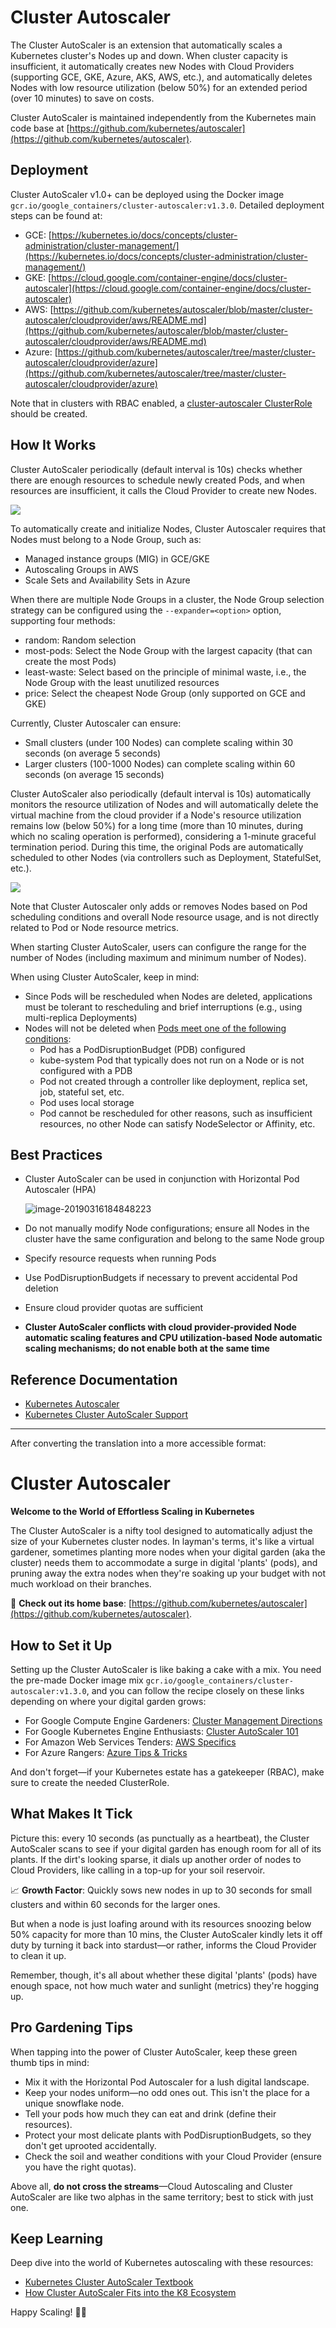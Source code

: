 # Cluster Autoscaler

The Cluster AutoScaler is an extension that automatically scales a Kubernetes cluster's Nodes up and down. When cluster capacity is insufficient, it automatically creates new Nodes with Cloud Providers (supporting GCE, GKE, Azure, AKS, AWS, etc.), and automatically deletes Nodes with low resource utilization (below 50%) for an extended period (over 10 minutes) to save on costs.

Cluster AutoScaler is maintained independently from the Kubernetes main code base at [https://github.com/kubernetes/autoscaler](https://github.com/kubernetes/autoscaler).

## Deployment

Cluster AutoScaler v1.0+ can be deployed using the Docker image `gcr.io/google_containers/cluster-autoscaler:v1.3.0`. Detailed deployment steps can be found at:

* GCE: [https://kubernetes.io/docs/concepts/cluster-administration/cluster-management/](https://kubernetes.io/docs/concepts/cluster-administration/cluster-management/)
* GKE: [https://cloud.google.com/container-engine/docs/cluster-autoscaler](https://cloud.google.com/container-engine/docs/cluster-autoscaler)
* AWS: [https://github.com/kubernetes/autoscaler/blob/master/cluster-autoscaler/cloudprovider/aws/README.md](https://github.com/kubernetes/autoscaler/blob/master/cluster-autoscaler/cloudprovider/aws/README.md)
* Azure: [https://github.com/kubernetes/autoscaler/tree/master/cluster-autoscaler/cloudprovider/azure](https://github.com/kubernetes/autoscaler/tree/master/cluster-autoscaler/cloudprovider/azure)

Note that in clusters with RBAC enabled, a [cluster-autoscaler ClusterRole](https://github.com/kubernetes/kubernetes/blob/master/cluster/addons/rbac/cluster-autoscaler/cluster-autoscaler-rbac.yaml) should be created.

## How It Works

Cluster AutoScaler periodically (default interval is 10s) checks whether there are enough resources to schedule newly created Pods, and when resources are insufficient, it calls the Cloud Provider to create new Nodes.

![](../../.gitbook/assets/15084813044270.png)

To automatically create and initialize Nodes, Cluster Autoscaler requires that Nodes must belong to a Node Group, such as:

* Managed instance groups (MIG) in GCE/GKE
* Autoscaling Groups in AWS
* Scale Sets and Availability Sets in Azure

When there are multiple Node Groups in a cluster, the Node Group selection strategy can be configured using the `--expander=<option>` option, supporting four methods:

* random: Random selection
* most-pods: Select the Node Group with the largest capacity (that can create the most Pods)
* least-waste: Select based on the principle of minimal waste, i.e., the Node Group with the least unutilized resources
* price: Select the cheapest Node Group (only supported on GCE and GKE)

Currently, Cluster Autoscaler can ensure:

* Small clusters (under 100 Nodes) can complete scaling within 30 seconds (on average 5 seconds)
* Larger clusters (100-1000 Nodes) can complete scaling within 60 seconds (on average 15 seconds)

Cluster AutoScaler also periodically (default interval is 10s) automatically monitors the resource utilization of Nodes and will automatically delete the virtual machine from the cloud provider if a Node's resource utilization remains low (below 50%) for a long time (more than 10 minutes, during which no scaling operation is performed), considering a 1-minute graceful termination period. During this time, the original Pods are automatically scheduled to other Nodes (via controllers such as Deployment, StatefulSet, etc.).

![](../../.gitbook/assets/15084813160226%20%285%29.png)

Note that Cluster Autoscaler only adds or removes Nodes based on Pod scheduling conditions and overall Node resource usage, and is not directly related to Pod or Node resource metrics.

When starting Cluster AutoScaler, users can configure the range for the number of Nodes (including maximum and minimum number of Nodes).

When using Cluster AutoScaler, keep in mind:

* Since Pods will be rescheduled when Nodes are deleted, applications must be tolerant to rescheduling and brief interruptions (e.g., using multi-replica Deployments)
* Nodes will not be deleted when [Pods meet one of the following conditions](https://github.com/kubernetes/autoscaler/blob/master/cluster-autoscaler/FAQ.md#what-types-of-pods-can-prevent-ca-from-removing-a-node):
  * Pod has a PodDisruptionBudget (PDB) configured
  * kube-system Pod that typically does not run on a Node or is not configured with a PDB
  * Pod not created through a controller like deployment, replica set, job, stateful set, etc.
  * Pod uses local storage
  * Pod cannot be rescheduled for other reasons, such as insufficient resources, no other Node can satisfy NodeSelector or Affinity, etc.

## Best Practices

* Cluster AutoScaler can be used in conjunction with Horizontal Pod Autoscaler (HPA)

  ![image-20190316184848223](../../.gitbook/assets/image-20190316184848223%20%281%29.png)

* Do not manually modify Node configurations; ensure all Nodes in the cluster have the same configuration and belong to the same Node group
* Specify resource requests when running Pods
* Use PodDisruptionBudgets if necessary to prevent accidental Pod deletion
* Ensure cloud provider quotas are sufficient
* **Cluster AutoScaler conflicts with cloud provider-provided Node automatic scaling features and CPU utilization-based Node automatic scaling mechanisms; do not enable both at the same time**

## Reference Documentation

* [Kubernetes Autoscaler](https://github.com/kubernetes/autoscaler)
* [Kubernetes Cluster AutoScaler Support](http://blog.spotinst.com/2017/06/14/k8-autoscaler-support/)

---

After converting the translation into a more accessible format:

# Cluster Autoscaler

**Welcome to the World of Effortless Scaling in Kubernetes**

The Cluster AutoScaler is a nifty tool designed to automatically adjust the size of your Kubernetes cluster nodes. In layman's terms, it's like a virtual gardener, sometimes planting more nodes when your digital garden (aka the cluster) needs them to accommodate a surge in digital 'plants' (pods), and pruning away the extra nodes when they're soaking up your budget with not much workload on their branches.

🌿 **Check out its home base**: [https://github.com/kubernetes/autoscaler](https://github.com/kubernetes/autoscaler).

## How to Set it Up

Setting up the Cluster AutoScaler is like baking a cake with a mix. You need the pre-made Docker image mix `gcr.io/google_containers/cluster-autoscaler:v1.3.0`, and you can follow the recipe closely on these links depending on where your digital garden grows:

* For Google Compute Engine Gardeners: [Cluster Management Directions](https://kubernetes.io/docs/concepts/cluster-administration/cluster-management/)
* For Google Kubernetes Engine Enthusiasts: [Cluster AutoScaler 101](https://cloud.google.com/container-engine/docs/cluster-autoscaler)
* For Amazon Web Services Tenders: [AWS Specifics](https://github.com/kubernetes/autoscaler/blob/master/cluster-autoscaler/cloudprovider/aws/README.md)
* For Azure Rangers: [Azure Tips & Tricks](https://github.com/kubernetes/autoscaler/tree/master/cluster-autoscaler/cloudprovider/azure)

And don't forget—if your Kubernetes estate has a gatekeeper (RBAC), make sure to create the needed ClusterRole.

## What Makes It Tick

Picture this: every 10 seconds (as punctually as a heartbeat), the Cluster AutoScaler scans to see if your digital garden has enough room for all of its plants. If the dirt's looking sparse, it dials up another order of nodes to Cloud Providers, like calling in a top-up for your soil reservoir.

📈 **Growth Factor**: Quickly sows new nodes in up to 30 seconds for small clusters and within 60 seconds for the larger ones.

But when a node is just loafing around with its resources snoozing below 50% capacity for more than 10 mins, the Cluster AutoScaler kindly lets it off duty by turning it back into stardust—or rather, informs the Cloud Provider to clean it up.

Remember, though, it's all about whether these digital 'plants' (pods) have enough space, not how much water and sunlight (metrics) they're hogging up.

## Pro Gardening Tips

When tapping into the power of Cluster AutoScaler, keep these green thumb tips in mind:

* Mix it with the Horizontal Pod Autoscaler for a lush digital landscape.
* Keep your nodes uniform—no odd ones out. This isn't the place for a unique snowflake node.
* Tell your pods how much they can eat and drink (define their resources).
* Protect your most delicate plants with PodDisruptionBudgets, so they don't get uprooted accidentally.
* Check the soil and weather conditions with your Cloud Provider (ensure you have the right quotas).

Above all, **do not cross the streams**—Cloud Autoscaling and Cluster AutoScaler are like two alphas in the same territory; best to stick with just one.

## Keep Learning

Deep dive into the world of Kubernetes autoscaling with these resources:

* [Kubernetes Cluster AutoScaler Textbook](https://github.com/kubernetes/autoscaler)
* [How Cluster AutoScaler Fits into the K8 Ecosystem](http://blog.spotinst.com/2017/06/14/k8-autoscaler-support/)

Happy Scaling! 🌱📏